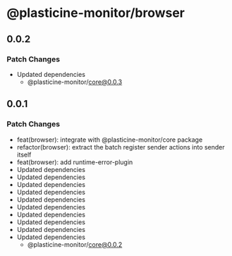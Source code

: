 # @plasticine-monitor/browser

## 0.0.2

### Patch Changes

- Updated dependencies
  - @plasticine-monitor/core@0.0.3

## 0.0.1

### Patch Changes

- feat(browser): integrate with @plasticine-monitor/core package
- refactor(browser): extract the batch register sender actions into sender itself
- feat(browser): add runtime-error-plugin
- Updated dependencies
- Updated dependencies
- Updated dependencies
- Updated dependencies
- Updated dependencies
- Updated dependencies
- Updated dependencies
- Updated dependencies
- Updated dependencies
- Updated dependencies
  - @plasticine-monitor/core@0.0.2
